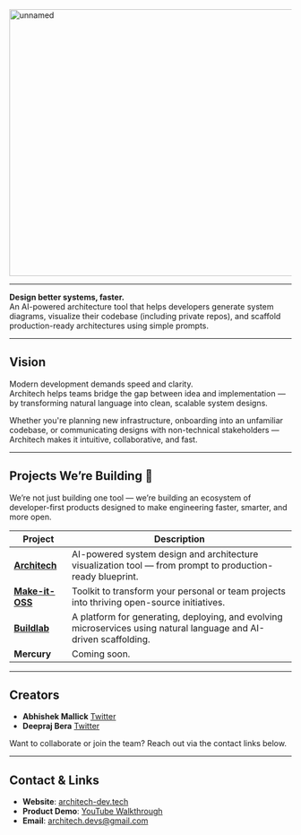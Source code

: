 <img width="1919" height="476" alt="unnamed" src="https://github.com/user-attachments/assets/f4a59f2b-8fb2-4dec-8dbb-30c04a42fbe8" />

---

**Design better systems, faster.**  
An AI-powered architecture tool that helps developers generate system diagrams, visualize their codebase (including private repos), and scaffold production-ready architectures using simple prompts.

---

## Vision

Modern development demands speed and clarity.  
Architech helps teams bridge the gap between idea and implementation — by transforming natural language into clean, scalable system designs.

Whether you're planning new infrastructure, onboarding into an unfamiliar codebase, or communicating designs with non-technical stakeholders — Architech makes it intuitive, collaborative, and fast.

---
## Projects We’re Building 🚧

We’re not just building one tool — we’re building an ecosystem of developer-first products designed to make engineering faster, smarter, and more open.

| Project | Description |
|----------|-------------|
| [**Architech**](https://www.architech-dev.tech/) | AI-powered system design and architecture visualization tool — from prompt to production-ready blueprint. |
| [**Make-it-OSS**](https://github.com/architech-devs/make-it-oss) | Toolkit to transform your personal or team projects into thriving open-source initiatives. |
| [**Buildlab**](https://www.buildlab.in) | A platform for generating, deploying, and evolving microservices using natural language and AI-driven scaffolding. |
| **Mercury** | Coming soon. |

---

## Creators

- **Abhishek Mallick**
  [Twitter](https://x.com/abhi_9t)
- **Deepraj Bera**
  [Twitter](https://x.com/deeprajbera21)

Want to collaborate or join the team? Reach out via the contact links below.

---

## Contact & Links

- **Website**: [architech-dev.tech](https://architech-dev.tech)  
- **Product Demo**: [YouTube Walkthrough](https://www.youtube.com/watch?v=-GCpYjzWjnQ)  
- **Email**: [architech.devs@gmail.com](mailto:architech.devs@gmail.com)
